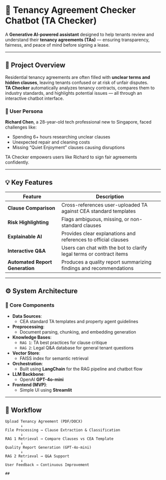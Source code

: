 # 🏡 Tenancy Agreement Checker Chatbot (TA Checker)

A **Generative AI-powered assistant** designed to help tenants review and understand their **tenancy agreements (TAs)** — ensuring transparency, fairness, and peace of mind before signing a lease.

---

## 📘 Project Overview

Residential tenancy agreements are often filled with **unclear terms and hidden clauses**, leaving tenants confused or at risk of unfair disputes.  
**TA Checker** automatically analyzes tenancy contracts, compares them to industry standards, and highlights potential issues — all through an interactive chatbot interface.

### 👤 User Persona

**Richard Chen**, a 28-year-old tech professional new to Singapore, faced challenges like:
- Spending 6+ hours researching unclear clauses  
- Unexpected repair and cleaning costs  
- Missing “Quiet Enjoyment” clauses causing disruptions  

TA Checker empowers users like Richard to sign fair agreements confidently.

---

## 💡 Key Features

| Feature | Description |
|----------|--------------|
| **Clause Comparison** | Cross-references user-uploaded TA against CEA standard templates |
| **Risk Highlighting** | Flags ambiguous, missing, or non-standard clauses |
| **Explainable AI** | Provides clear explanations and references to official clauses |
| **Interactive Q&A** | Users can chat with the bot to clarify legal terms or contract items |
| **Automated Report Generation** | Produces a quality report summarizing findings and recommendations |

---

## ⚙️ System Architecture

### 🧠 Core Components
- **Data Sources**:  
  - CEA standard TA templates and property agent guidelines
- **Preprocessing**:  
  - Document parsing, chunking, and embedding generation
- **Knowledge Bases**:  
  - `RAG 1`: TA best practices for clause critique  
  - `RAG 2`: Legal Q&A database for general tenant questions  
- **Vector Store**:  
  - FAISS index for semantic retrieval
- **Orchestration**:  
  - Built using **LangChain** for the RAG pipeline and chatbot flow
- **LLM Backbone**:  
  - OpenAI **GPT-4o-mini**
- **Frontend (MVP)**:  
  - Simple UI using **Streamlit**

---

## 🧩 Workflow

```text
Upload Tenancy Agreement (PDF/DOCX)
       ↓
File Processing → Clause Extraction & Classification
       ↓
RAG 1 Retrieval → Compare Clauses vs CEA Template
       ↓
Quality Report Generation (GPT-4o-mini)
       ↓
RAG 2 Retrieval → Q&A Support
       ↓
User Feedback → Continuous Improvement

## 
